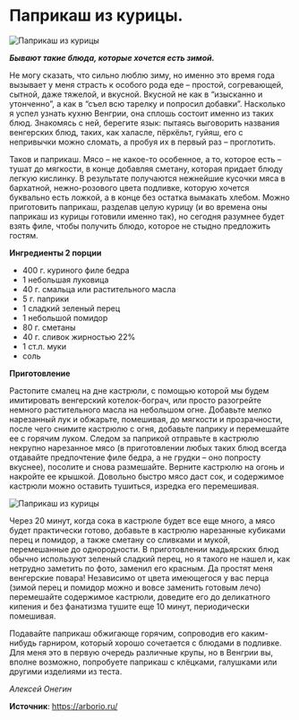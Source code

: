 # Паприкаш из курицы.

![Паприкаш из курицы](/images/Kulinar/Second/paprikash-1.jpg 'Паприкаш из курицы')

_**Бывают такие блюда, которые хочется есть зимой.**_

Не могу сказать, что сильно люблю зиму, но именно это время года вызывает у меня страсть к особого рода еде – простой, согревающей, сытной, даже тяжелой, и вкусной. Вкусной не как в “изысканно и утонченно”, а как в “съел всю тарелку и попросил добавки”. Насколько я успел узнать кухню Венгрии, она сплошь состоит именно из таких блюд. Знакомясь с ней, берегите язык: пытаясь выговорить названия венгерских блюд, таких, как халасле, пёркёльт, гуйяш, его с непривычки можно сломать, а пробуя их в первый раз – проглотить.

Таков и паприкаш. Мясо – не какое-то особенное, а то, которое есть – тушат до мягкости, в конце добавляя сметану, которая придает блюду легкую кислинку. В результате получаются нежнейшие кусочки мяса в бархатной, нежно-розового цвета подливке, которую хочется буквально есть ложкой, а в конце без остатка вымакать хлебом. Можно приготовить паприкаш, разделав целую курицу (и во времена оны паприкаш из курицы готовили именно так), но сегодня разумнее будет взять филе, чтобы получить блюдо, которое не стыдно предложить гостям.

**Ингредиенты 2 порции**

- 400 г. куриного филе бедра
- 1 небольшая луковица
- 40 г. смальца или растительного масла
- 5 г. паприки
- 1 сладкий зеленый перец
- 1 небольшой помидор
- 80 г. сметаны
- 40 г. сливок жирностью 22%
- 1 ст.л. муки
- соль

**Приготовление**

Растопите смалец на дне кастрюли, с помощью которой мы будем имитировать венгерский котелок-бограч, или просто разогрейте немного растительного масла на небольшом огне. Добавьте мелко нарезанный лук и обжарьте, помешивая, до мягкости и прозрачности, после чего снимите кастрюлю с огня, добавьте паприку и перемешайте ее с горячим луком. Следом за паприкой отправьте в кастрюлю некрупно нарезанное мясо (в приготовлении любых таких блюд всегда отдавайте предпочтение филе бедра, а не грудки – оно попросту вкуснее), посолите и снова размешайте. Верните кастрюлю на огонь и накройте ее крышкой. Довольно быстро мясо даст сок, и содержимое кастрюли можно оставить тушиться, изредка его перемешивая.

![Паприкаш из курицы](/images/Kulinar/Second/paprikash-2.jpg 'Паприкаш из курицы')

Через 20 минут, когда сока в кастрюле будет все еще много, а мясо будет практически готово, добавьте в кастрюлю нарезанные кубиками перец и помидор, а также сметану со сливками и мукой, перемешанные до однородности. В приготовлении мадьярских блюд обычно используют зеленый сладкий перец, но я такого не нашел и, как нетрудно заметить по фото, заменил его красным. Да простят меня венгерские повара! Независимо от цвета имеющегося у вас перца (зимой перец и помидор можно и вовсе заменить готовым лечо) перемешайте содержимое кастрюли, доведите его до деликатного кипения и без фанатизма тушите еще 10 минут, периодически помешивая.

Подавайте паприкаш обжигающе горячим, сопроводив его каким-нибудь гарниром, который хорошо сочетается с блюдами в подливке. Для меня это в первую очередь различные крупы, но в Венгрии вы, вполне возможно, попробуете паприкаш с клёцками, галушками или другими изделиями из теста.

_Алексей Онегин_

**Источник**: https://arborio.ru/
